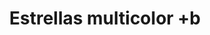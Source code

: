 ---
title: Estrellas multicolor +b
date: 
draft: false

# descripcion
description : Pulsera de plata 925

materials: Plata 925

color: Violeta, Verde, Rosa, Amarillo y Naranja

dimensions: 18,5cm largo

code: 03-09-0567

type: "Pulseras"

categories: []

price: $2.720,00

# Images
# first image will be shown in the product page
images:
  # - image: "images/path_to_image"
  # La ubicacion de las imagenes es imagenes/Pulseras/Pulseras.Plata/03-09-0567-estrellas-multicolor-+b
  - image: "./images/pulseras/plata/03-09-0567.JPG"
---